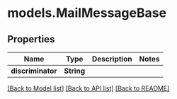 # models.MailMessageBase
## Properties
Name | Type | Description | Notes
------------ | ------------- | ------------- | -------------
**discriminator** | **String** |  | 



[[Back to Model list]](README.md#documentation-for-models) [[Back to API list]](README.md#documentation-for-api-endpoints) [[Back to README]](README.md)


